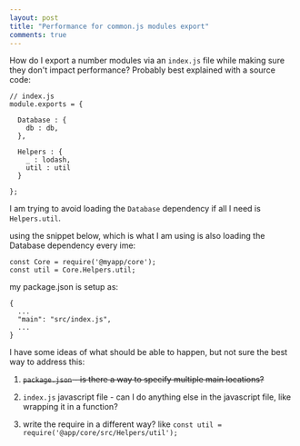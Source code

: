 ```yaml
---
layout: post
title: "Performance for common.js modules export"
comments: true
---
```


How do I export a number modules via an `index.js` file while making sure they don't impact performance? Probably best explained with a source code:

```
// index.js
module.exports = {

  Database : {
    db : db,
  },

  Helpers : {
    _ : lodash,
    util : util
  }

};

```

I am trying to avoid loading the `Database` dependency if all I need is `Helpers.util`.

using the snippet below, which is what I am using is also loading the Database dependency every ime:

```
const Core = require('@myapp/core');
const util = Core.Helpers.util;

```

my package.json is setup as:

```
{
  ...
  "main": "src/index.js",
  ...
}

```

I have some ideas of what should be able to happen, but not sure the best way to address this:

1.  ~~`package.json` - is there a way to specify multiple main locations?~~

2.  `index.js` javascript file - can I do anything else in the javascript file, like wrapping it in a function?

3.  write the require in a different way? like `const util = require('@app/core/src/Helpers/util');`
